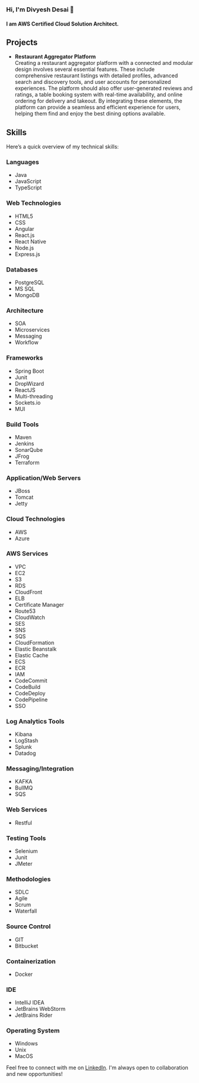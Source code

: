 ### Hi, I'm Divyesh Desai 👋

#### I am AWS Certified Cloud Solution Architect.

## Projects
- **Restaurant Aggregator Platform** <br>
  Creating a restaurant aggregator platform with a connected and modular design involves several essential features. These include comprehensive restaurant listings with detailed profiles, advanced search and discovery tools, and user accounts for personalized experiences. The platform should also offer user-generated reviews and ratings, a table booking system with real-time availability, and online ordering for delivery and takeout. By integrating these elements, the platform can provide a seamless and efficient experience for users, helping them find and enjoy the best dining options available.

## Skills
Here’s a quick overview of my technical skills:

### Languages
- Java
- JavaScript
- TypeScript

### Web Technologies
- HTML5
- CSS
- Angular
- React.js
- React Native
- Node.js
- Express.js

### Databases
- PostgreSQL
- MS SQL
- MongoDB

### Architecture
- SOA
- Microservices
- Messaging
- Workflow

### Frameworks
- Spring Boot
- Junit
- DropWizard
- ReactJS
- Multi-threading
- Sockets.io
- MUI

### Build Tools
- Maven
- Jenkins
- SonarQube
- JFrog
- Terraform

### Application/Web Servers
- JBoss
- Tomcat
- Jetty

### Cloud Technologies
- AWS
- Azure

### AWS Services
- VPC
- EC2
- S3
- RDS
- CloudFront
- ELB
- Certificate Manager
- Route53
- CloudWatch
- SES
- SNS
- SQS
- CloudFormation
- Elastic Beanstalk
- Elastic Cache
- ECS
- ECR
- IAM
- CodeCommit
- CodeBuild
- CodeDeploy
- CodePipeline
- SSO

### Log Analytics Tools
- Kibana
- LogStash
- Splunk
- Datadog

### Messaging/Integration
- KAFKA
- BullMQ
- SQS

### Web Services
- Restful

### Testing Tools
- Selenium
- Junit
- JMeter

### Methodologies
- SDLC
- Agile
- Scrum
- Waterfall

### Source Control
- GIT
- Bitbucket

### Containerization
- Docker

### IDE
- IntelliJ IDEA
- JetBrains WebStorm
- JetBrains Rider

### Operating System
- Windows
- Unix
- MacOS

Feel free to connect with me on [LinkedIn](https://www.linkedin.com/in/ddivyesh/). I'm always open to collaboration and new opportunities!


